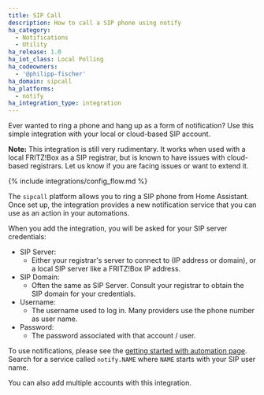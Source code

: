 ```yaml
---
title: SIP Call
description: How to call a SIP phone using notify
ha_category:
  - Notifications
  - Utility
ha_release: 1.0
ha_iot_class: Local Polling
ha_codeowners:
  - '@philipp-fischer'
ha_domain: sipcall
ha_platforms:
  - notify
ha_integration_type: integration
---
```


Ever wanted to ring a phone and hang up as a form of notification?
Use this simple integration with your local or cloud-based SIP account.

**Note:** This integration is still very rudimentary.
It works when used with a local FRITZ!Box as a SIP registrar, but is known
to have issues with cloud-based registrars.
Let us know if you are facing issues or want to extend it.

{% include integrations/config_flow.md %}

The `sipcall` platform allows you to ring a SIP phone from Home Assistant. Once set up, the integration provides a new notification service that you can use as an action in your automations.

When you add the integration, you will be asked for your SIP server credentials:
- SIP Server:
  - Either your registrar's server to connect to (IP address or domain), or a local SIP server like a FRITZ!Box IP address.
- SIP Domain:
  - Often the same as SIP Server. Consult your registrar to obtain the SIP domain for your credentials.
- Username:
  - The username used to log in. Many providers use the phone number as user name.
- Password:
  - The password associated with that account / user.

To use notifications, please see the [getting started with automation page](/getting-started/automation/).
Search for a service called `notify.NAME` where `NAME` starts with your SIP user name.

You can also add multiple accounts with this integration.
